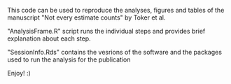 This code can be used to reproduce the analyses, figures and tables of the manuscript "Not every estimate counts" by Toker et al.

"AnalysisFrame.R" script runs the individual steps and provides brief explanation about each step.

"SessionInfo.Rds" contains the vesrions of the software and the packages used to run the analysis for the publication

Enjoy! :)
